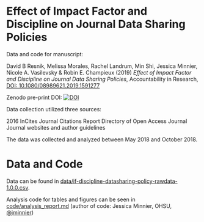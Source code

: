 # Effect of Impact Factor and Discipline on Journal Data Sharing Policies

Data and code for manuscript:

David B Resnik, Melissa Morales, Rachel Landrum, Min Shi, Jessica Minnier, Nicole A. Vasilevsky & Robin E. Champieux (2019) *Effect of Impact Factor and Discipline on Journal Data Sharing Policies*, Accountability in Research, [DOI: 10.1080/08989621.2019.1591277](https://doi.org/10.1080/08989621.2019.1591277)

Zenodo pre-print DOI: [![DOI](https://zenodo.org/badge/DOI/10.5281/zenodo.2592682.svg)](https://doi.org/10.5281/zenodo.2592682)

Data collection utilized three sources:

2016 InCites Journal Citations Report
Directory of Open Access Journal
Journal websites and author guidelines

The data was collected and analyzed between May 2018 and October 2018.

# Data and Code

Data can be found in [data/if-discipline-datasharing-policy-rawdata-1.0.0.csv](data/if-discipline-datasharing-policy-rawdata-1.0.0.csv).

Analysis code for tables and figures can be seen in [code/analysis_report.md](code/analysis_report.md) (author of code: Jessica Minnier, OHSU, [@jminnier](https://github.com/jminnier/))
